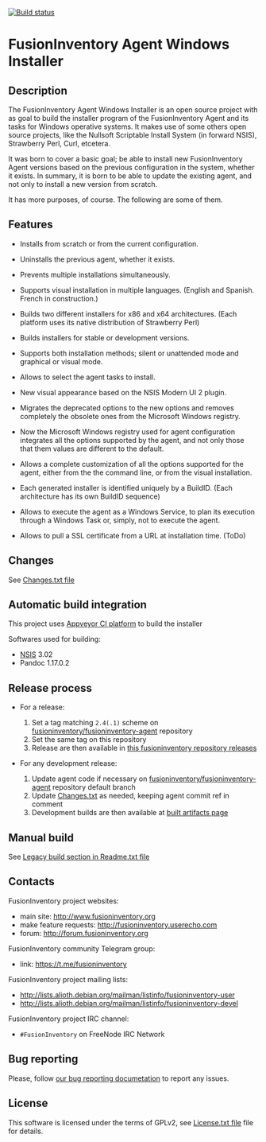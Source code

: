 [![Build status](https://ci.appveyor.com/api/projects/status/ymdjaaa9nk63gsm2?svg=true)](https://ci.appveyor.com/project/fusioninventory/fusioninventory-agent-windows-installer)
# FusionInventory Agent Windows Installer

## Description

The FusionInventory Agent Windows Installer is an open source project with
as goal to build the installer program of the FusionInventory Agent and its tasks
for Windows operative systems. It makes use of some others open source projects,
like the Nullsoft Scriptable Install System (in forward NSIS), Strawberry Perl,
Curl, etcetera.

It was born to cover a basic goal; be able to install new FusionInventory Agent
versions based on the previous configuration in the system, whether it exists.
In summary, it is born to be able to update the existing agent, and not only to
install a new version from scratch.

It has more purposes, of course. The following are some of them.

## Features

   - Installs from scratch or from the current configuration.

   - Uninstalls the previous agent, whether it exists.

   - Prevents multiple installations simultaneously.

   - Supports visual installation in multiple languages.
        (English and Spanish. French in construction.)

   - Builds two different installers for x86 and x64 architectures.
        (Each platform uses its native distribution of Strawberry Perl)

   - Builds installers for stable or development versions.

   - Supports both installation methods; silent or unattended mode and
     graphical or visual mode.

   - Allows to select the agent tasks to install.

   - New visual appearance based on the NSIS Modern UI 2 plugin.

   - Migrates the deprecated options to the new options and removes completely
     the obsolete ones from the Microsoft Windows registry.

   - Now the Microsoft Windows registry used for agent configuration integrates
     all the options supported by the agent, and not only those that them
     values are different to the default.

   - Allows a complete customization of all the options supported for the
     agent, either from the the command line, or from the visual installation.

   - Each generated installer is identified uniquely by a BuildID.
        (Each architecture has its own BuildID sequence)

   - Allows to execute the agent as a Windows Service, to plan its execution
     through a Windows Task or, simply, not to execute the agent.

   - Allows to pull a SSL certificate from a URL at installation time. (ToDo)

## Changes

See [Changes.txt file](Changes.txt)

## Automatic build integration

This project uses [Appveyor CI platform](https://ci.appveyor.com/project/fusioninventory/fusioninventory-agent-windows-installer) to build the installer

Softwares used for building:

 * [NSIS](http://nsis.sourceforge.net/Download) 3.02
 * Pandoc 1.17.0.2

## Release process

 * For a release:
    1. Set a tag matching `2.4(.1)` scheme on [fusioninventory/fusioninventory-agent](https://github.com/fusioninventory/fusioninventory-agent) repository
    1. Set the same tag on this repository
    1. Release are then available in [this fusioninventory repository releases](https://github.com/fusioninventory/fusioninventory-agent-windows-installer/releases)

 * For any development release:
    1. Update agent code if necessary on [fusioninventory/fusioninventory-agent](https://github.com/fusioninventory/fusioninventory-agent) repository default branch
    1. Update [Changes.txt](Changes.txt) as needed, keeping agent commit ref in comment
    1. Development builds are then available at [built artifacts page](https://ci.appveyor.com/project/fusioninventory/fusioninventory-agent-windows-installer/build/artifacts)

## Manual build

See [Legacy build section in Readme.txt file](Readme.txt)

## Contacts

FusionInventory project websites:

* main site: <http://www.fusioninventory.org>
* make feature requests:
  <http://fusioninventory.userecho.com>
* forum: <http://forum.fusioninventory.org>

FusionInventory community Telegram group:

* link: <https://t.me/fusioninventory>

FusionInventory project mailing lists:

* <http://lists.alioth.debian.org/mailman/listinfo/fusioninventory-user>
* <http://lists.alioth.debian.org/mailman/listinfo/fusioninventory-devel>

FusionInventory project IRC channel:

* `#FusionInventory` on FreeNode IRC Network

## Bug reporting

Please, follow [our bug reporting documetation](http://fusioninventory.org/documentation/bugreport/) to report any issues.

## License

This software is licensed under the terms of GPLv2, see [License.txt file](License.txt) file for
details.
